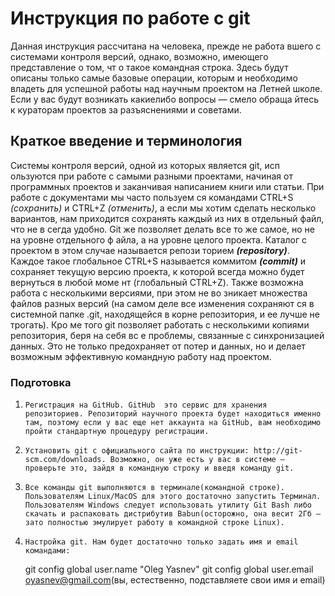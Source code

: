 # Инструкция по работе с git
Данная инструкция рассчитана на человека, прежде не работа                       вшего с системами контроля
версий, однако, возможно, имеющего представление о том, чт                       о такое командная строка.
Здесь будут описаны только самые базовые операции, которым                       и необходимо владеть для
успешной работы над научным проектом на Летней школе. 
Если у вас будут возникать какие­либо вопросы — смело обраща                         йтесь к кураторам
проектов за разъяснениями и советами. 
## Краткое введение и терминология 
Системы контроля версий, одной из которых является git, исп                         ользуются при работе с
самыми разными проектами, начиная от программных проектов                     и заканчивая написанием
книги или статьи. При работе с документами мы часто пользуем                         ся командами CTRL+S
*(сохранить)*                      и CTRL+Z *(отменить)*, а если мы хотим сделать несколько вариантов, нам
приходится сохранять каждый из них в отдельный файл, что не в                             сегда удобно. Git же
позволяет делать все то же самое, но не на уровне отдельного ф                                 айла, а на уровне целого
проекта. Каталог с проектом в этом случае называется репози                       торием ***(repository)***. Каждое
такое глобальное CTRL+S называется коммитом                     ***(commit)*** и сохраняет текущую версию
проекта, к которой всегда можно будет вернуться в любой моме                         нт (глобальный CTRL+Z).
Также возможна работа с несколькими версиями, при этом не во                       зникает множества
файлов разных версий (на самом деле все изменения сохраняют                           ся в системной папке .git,
находящейся в корне репозитория, и ее лучше не трогать). Кро                           ме того git позволяет
работать с несколькими копиями репозитория, беря на себя вс                         е проблемы, связанные с
синхронизацией данных. Это не только предохраняет от потер                         и данных, но и делает
возможным эффективную командную работу над проектом. 

### Подготовка 
1.     Регистрация на GitHub. GitHub ­ это сервис для хранения репозиториев. Репозиторий научного проекта будет находиться именно там, поэтому если у вас еще нет аккаунта на GitHub, вам необходимо пройти стандартную процедуру регистрации. 
2.     Установить git с официального сайта по инструкции: http://git­scm.com/downloads. Возможно, он уже есть у вас в системе — проверьте это, зайдя в командную строку и введя команду git. 
3.     Все команды git выполняются в терминале(командной строке). Пользователям Linux/MacOS для этого достаточно запустить Терминал. Пользователям Windows следует использовать утилиту Git Bash либо скачать и распаковать дистрибутив Babun(осторожно, она весит 2Гб — зато полностью эмулирует работу в командной строке Linux). 
4.     Настройка git. Нам будет достаточно только задать имя и email командами: 
    git config ­­global user.name "Oleg Yasnev" 
    git config ­­global user.email oyasnev@gmail.com(вы, естественно, подставляете свои имя и email) 